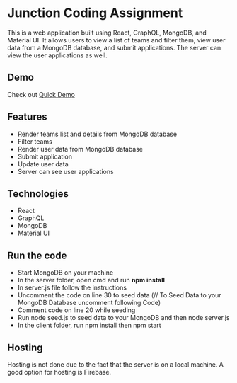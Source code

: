 # Junction Coding Assignment

This is a web application built using React, GraphQL, MongoDB, and Material UI. It allows users to view a list of teams and filter them, view user data from a MongoDB database, and submit applications. The server can view the user applications as well.

## Demo

Check out [Quick Demo](Quick%20Demo.mp4)

## Features

- Render teams list and details from MongoDB database
- Filter teams
- Render user data from MongoDB database
- Submit application
- Update user data
- Server can see user applications

## Technologies

- React
- GraphQL
- MongoDB
- Material UI

## Run the code

- Start MongoDB on your machine
- In the server folder, open cmd and run **npm install**
- In server.js file follow the instructions
- Uncomment the code on line 30 to seed data (// To Seed Data to your MongoDB Database uncomment following Code)
- Comment code on line 20 while seeding
- Run node seed.js to seed data to your MongoDB and then node server.js
- In the client folder, run npm install then npm start

## Hosting

Hosting is not done due to the fact that the server is on a local machine. A good option for hosting is Firebase.
